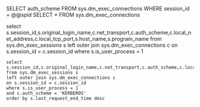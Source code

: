 
SELECT auth_scheme FROM sys.dm_exec_connections WHERE session_id = @@spid
SELECT * FROM sys.dm_exec_connections

select
s.session_id,s.original_login_name,c.net_transport,c.auth_scheme,c.local_net_address,c.local_tcp_port,s.host_name,s.program_name
from sys.dm_exec_sessions s
left outer join sys.dm_exec_connections c
on s.session_id = c.session_id
where s.is_user_process = 1


```
select
s.session_id,s.original_login_name,c.net_transport,c.auth_scheme,c.local_net_address,c.local_tcp_port,s.host_name,s.program_name,s.last_request_start_time,s.last_request_end_time
from sys.dm_exec_sessions s
left outer join sys.dm_exec_connections c
on s.session_id = c.session_id
where s.is_user_process = 1
and c.auth_scheme = 'KERBEROS'
order by s.last_request_end_time desc
```
